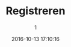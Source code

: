 ---
index: 411
title: "Registreren"
subtitle: ""
author: 1
date: "2016-10-13 17:10:16"
date_gmt: "2016-10-13 15:10:16"
excerpt: ""
content: "[charitable_registration]"
status: "publish"
comment_status: "closed"
name: "registreren"
modified: "2019-11-17 20:02:04"
modified_gmt: "2019-11-17 18:02:04"
content_filtered: ""
parent: 296
guid: "//www.artkidsfoundation.org/?page_id=411"
type: "page"
comment_count: 0
categories: []
tags: []
---